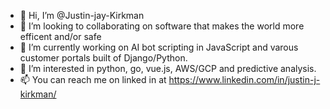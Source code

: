 - 👋 Hi, I’m @Justin-jay-Kirkman
- 👀 I’m looking to collaborating on software that makes the world more efficent and/or safe
- 🌱 I’m currently working on AI bot scripting in JavaScript and varous customer portals built of Django/Python.
- 💞️ I’m interested in python, go, vue.js, AWS/GCP and predictive analysis.
- 📫 You can reach me on linked in at https://www.linkedin.com/in/justin-j-kirkman/

<!---
Justin-jay-Kirkman/Justin-jay-Kirkman is a ✨ special ✨ repository because its `README.md` (this file) appears on your GitHub profile.
You can click the Preview link to take a look at your changes.
--->
